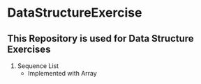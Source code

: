 # DataStructureExercise

## This Repository is used for Data Structure Exercises

1. Sequence List
	- Implemented with Array
